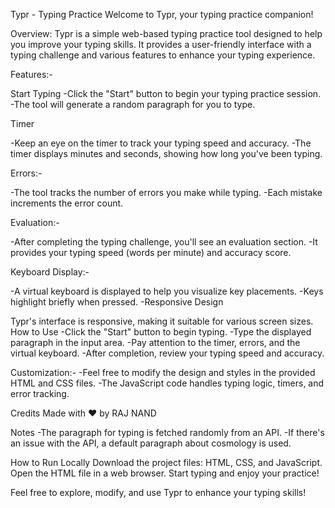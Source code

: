 Typr - Typing Practice Welcome to Typr, your typing practice companion!

Overview: Typr is a simple web-based typing practice tool designed to help you improve your typing skills. It provides a user-friendly interface with a typing challenge and various features to enhance your typing experience.

Features:-

Start Typing -Click the "Start" button to begin your typing practice session. -The tool will generate a random paragraph for you to type.

Timer

-Keep an eye on the timer to track your typing speed and accuracy. -The timer displays minutes and seconds, showing how long you've been typing.

Errors:-

-The tool tracks the number of errors you make while typing. -Each mistake increments the error count.

Evaluation:-

-After completing the typing challenge, you'll see an evaluation section. -It provides your typing speed (words per minute) and accuracy score.

Keyboard Display:-

-A virtual keyboard is displayed to help you visualize key placements. -Keys highlight briefly when pressed. -Responsive Design

Typr's interface is responsive, making it suitable for various screen sizes. How to Use -Click the "Start" button to begin typing. -Type the displayed paragraph in the input area. -Pay attention to the timer, errors, and the virtual keyboard. -After completion, review your typing speed and accuracy.

Customization:- -Feel free to modify the design and styles in the provided HTML and CSS files. -The JavaScript code handles typing logic, timers, and error tracking.

Credits Made with ❤️ by RAJ NAND

Notes -The paragraph for typing is fetched randomly from an API. -If there's an issue with the API, a default paragraph about cosmology is used.

How to Run Locally Download the project files: HTML, CSS, and JavaScript. Open the HTML file in a web browser. Start typing and enjoy your practice!

Feel free to explore, modify, and use Typr to enhance your typing skills!

